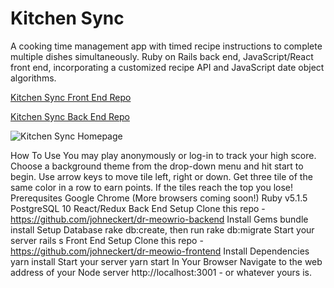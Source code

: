 # Kitchen Sync
A cooking time management app with timed recipe instructions to complete multiple dishes simultaneously. Ruby on Rails back end, JavaScript/React front end, incorporating a customized recipe API and JavaScript date object algorithms. 

[Kitchen Sync Front End Repo](https://github.com/lindsaycriswell/kitchen-sync-frontend)

[Kitchen Sync Back End Repo](https://github.com/lindsaycriswell/kitchen-sync-backend)

![Kitchen Sync Homepage](kitchen-sync-homepage.jpg)






How To Use
You may play anonymously or log-in to track your high score.
Choose a background theme from the drop-down menu and hit start to begin.
Use arrow keys to move tile left, right or down.
Get three tile of the same color in a row to earn points.
If the tiles reach the top you lose!
Prerequsites
Google Chrome (More browsers coming soon!)
Ruby v5.1.5
PostgreSQL 10
React/Redux
Back End Setup
Clone this repo - https://github.com/johneckert/dr-meowrio-backend
Install Gems bundle install
Setup Database rake db:create, then run rake db:migrate
Start your server rails s
Front End Setup
Clone this repo - https://github.com/johneckert/dr-meowio-frontend
Install Dependencies yarn install
Start your server yarn start
In Your Browser
Navigate to the web address of your Node server http://localhost:3001 - or whatever yours is.
